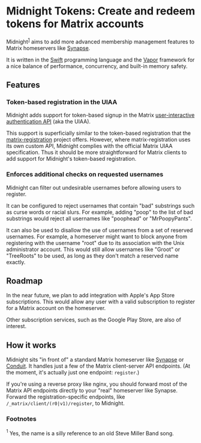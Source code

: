 # Midnight Tokens: Create and redeem tokens for Matrix accounts

Midnight<sup>[1](#footnote1)</sup> aims to add more advanced membership management features to
Matrix homeservers like [Synapse](https://github.com/matrix-org/synapse).

It is written in the [Swift](https://www.swift.org/) programming language and
the [Vapor](https://vapor.codes/) framework for a nice balance of performance,
concurrency, and built-in memory safety.

## Features

### Token-based registration in the UIAA
Midnight adds support for token-based signup in the Matrix
[user-interactive authentication API](https://matrix.org/docs/spec/client_server/r0.6.1#id184) (aka the UIAA).

This support is superficially similar to the token-based registration that the
[matrix-registration](https://github.com/ZerataX/matrix-registration) project offers.
However, where matrix-registration uses its own custom API, Midnight complies with
the official Matrix UIAA specification.
Thus it should be more straightforward for Matrix clients to add support for Midnight's
token-based registration.

### Enforces additional checks on requested usernames
Midnight can filter out undesirable usernames before allowing users to register.

It can be configured to reject usernames that contain "bad" substrings such as curse words
or racial slurs.
For example, adding "poop" to the list of bad substrings would reject all usernames like
"poophead" or "MrPoopyPants".

It can also be used to disallow the use of usernames from a set of reserved usernames.
For example, a homeserver might want to block anyone from registering with the username
"root" due to its association with the Unix administrator account.
This would still allow usernames like "Groot" or "TreeRoots" to be used, as long as they don't
match a reserved name exactly.

## Roadmap
In the near future, we plan to add integration with Apple's App Store subscriptions.
This would allow any user with a valid subscription to register for a Matrix account on the
homeserver.

Other subscription services, such as the Google Play Store, are also of interest.

## How it works
Midnight sits "in front of" a standard Matrix homeserver like [Synapse](https://github.com/matrix-org/synapse)
or [Conduit](https://conduit.rs/).
It handles just a few of the Matrix client-server API endpoints.
(At the moment, it's actually just one endpoint: `register`.)

If you're using a reverse proxy like nginx, you should forward most of the Matrix
API endpoints directly to your "real" homeserver like Synapse.  Forward the
registration-specific endpoints, like `/_matrix/client/(r0|v1)/register`, to Midnight.

### Footnotes
<a name="footnote1"><sup>1</sup></a> Yes, the name is a silly reference to an old Steve Miller Band song.
